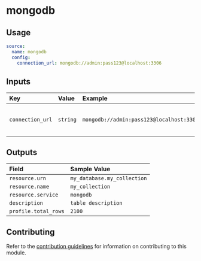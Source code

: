# mongodb

## Usage

```yaml
source:
  name: mongodb
  config:
    connection_url: mongodb://admin:pass123@localhost:3306
```

## Inputs

| Key | Value | Example | Description |    |
| :-- | :---- | :------ | :---------- | :- |
| `connection_url` | `string` | `mongodb://admin:pass123@localhost:3306` | URL to access the mongodb server | *required* |

## Outputs

| Field | Sample Value |
| :---- | :---- |
| `resource.urn` | `my_database.my_collection` |
| `resource.name` | `my_collection` |
| `resource.service` | `mongodb` |
| `description` | `table description` |
| `profile.total_rows` | `2100` |

## Contributing

Refer to the [contribution guidelines](../../../docs/docs/contribute/guide.md#adding-a-new-extractor) for information on contributing to this module.

